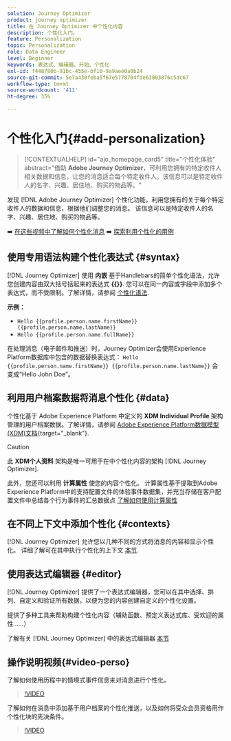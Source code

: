 ```yaml
---
solution: Journey Optimizer
product: journey optimizer
title: 在 Journey Optimizer 中个性化内容
description: 个性化入门。
feature: Personalization
topic: Personalization
role: Data Engineer
level: Beginner
keywords: 表达式、编辑器、开始、个性化
exl-id: f448780b-91bc-455e-bf10-9a9aee0a0b24
source-git-commit: 5e7a430feba5f67e5778704fde63003876c5dc67
workflow-type: tm+mt
source-wordcount: '411'
ht-degree: 35%

---
```


# 个性化入门{#add-personalization}

>[!CONTEXTUALHELP]
>id="ajo_homepage_card5"
>title="个性化体验"
>abstract="借助 **Adobe Journey Optimizer**，可利用您拥有的特定收件人相关数据和信息，让您的消息适合每个特定收件人。该信息可以是特定收件人的名字、兴趣、居住地、购买的物品等。"


发现 [!DNL Adobe Journey Optimizer] 个性化功能，利用您拥有的关于每个特定收件人的数据和信息，根据他们调整您的消息。 该信息可以是特定收件人的名字、兴趣、居住地、购买的物品等。

➡️ [在这些视频中了解如何个性化消息](#video-perso)
➡️ [探索利用个性化的用例](personalization-use-case.md)

## 使用专用语法构建个性化表达式 {#syntax}

[!DNL Journey Optimizer] 使用 **内嵌** 基于Handlebars的简单个性化语法，允许您创建内容由双大括号括起来的表达式 **{{}}**. 您可以在同一内容或字段中添加多个表达式，而不受限制。了解详情，请参阅 [个性化语法](personalization-syntax.md).

**示例：**

* `Hello {{profile.person.name.firstName}} {{profile.person.name.lastName}}`
* `Hello {{profile.person.name.fullName}}`

在处理消息（电子邮件和推送）时，Journey Optimizer会使用Experience Platform数据库中包含的数据替换表达式：  `Hello {{profile.person.name.firstName}} {{profile.person.name.lastName}}` 会变成“Hello John Doe”。

## 利用用户档案数据将消息个性化 {#data}

个性化基于 Adobe Experience Platform 中定义的 **XDM Individual Profile** 架构管理的用户档案数据。了解详情，请参阅 [Adobe Experience Platform数据模型(XDM)文档](https://experienceleague.adobe.com/docs/experience-platform/xdm/home.html?lang=zh-Hans){target="_blank"}.

>[!CAUTION]
>此 **XDM个人资料** 架构是唯一可用于在中个性化内容的架构 [!DNL Journey Optimizer].

此外，您还可以利用 **计算属性** 使您的内容个性化。 计算属性基于提取到Adobe Experience Platform中的支持配置文件的体验事件数据集，并充当存储在客户配置文件中总结各个行为事件的汇总数据点 [了解如何使用计算属性](../audience/computed-attributes.md)

## 在不同上下文中添加个性化 {#contexts}

[!DNL Journey Optimizer] 允许您以几种不同的方式将消息的内容和显示个性化。 详细了解可在其中执行个性化的上下文 [本节](personalization-contexts.md).

## 使用表达式编辑器 {#editor}

[!DNL Journey Optimizer] 提供了一个表达式编辑器，您可以在其中选择、排列、自定义和验证所有数据，以便为您的内容创建自定义的个性化设置。

提供了多种工具来帮助构建个性化内容（辅助函数、预定义表达式库、受欢迎的属性……）

了解有关 [!DNL Journey Optimizer] 中的表达式编辑器 [本节](personalization-build-expressions.md)

## 操作说明视频{#video-perso}

了解如何使用历程中的情境式事件信息来对消息进行个性化。

>[!VIDEO](https://video.tv.adobe.com/v/334165?quality=12)

了解如何在消息中添加基于用户档案的个性化推送，以及如何将受众会员资格用作个性化块的先决条件。

>[!VIDEO](https://video.tv.adobe.com/v/334078?quality=12)


